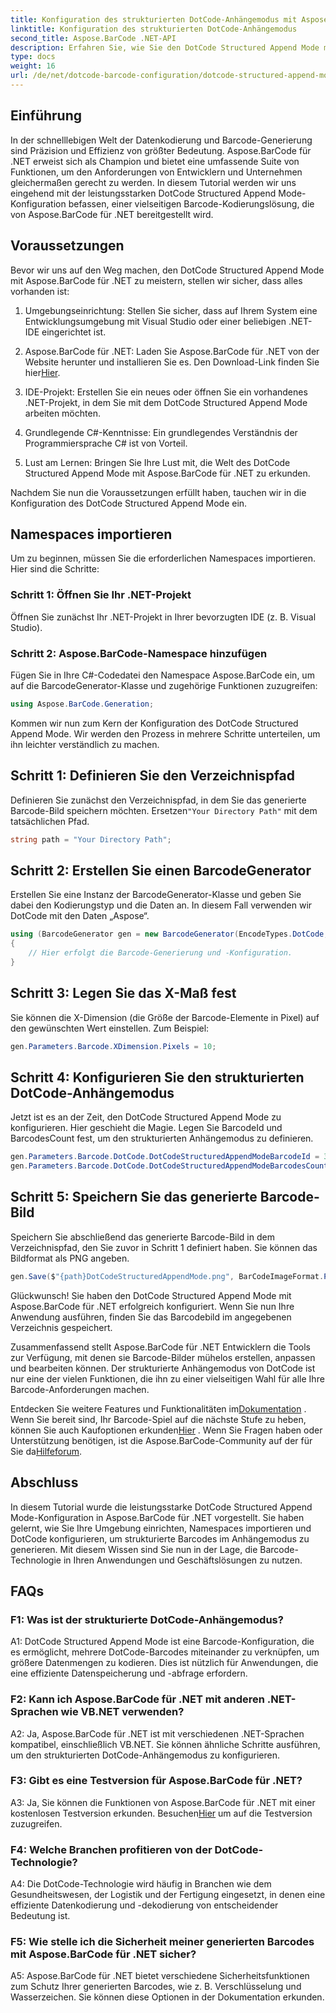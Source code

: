 ```yaml
---
title: Konfiguration des strukturierten DotCode-Anhängemodus mit Aspose.BarCode für .NET
linktitle: Konfiguration des strukturierten DotCode-Anhängemodus
second_title: Aspose.BarCode .NET-API
description: Erfahren Sie, wie Sie den DotCode Structured Append Mode mit Aspose.BarCode für .NET konfigurieren und effiziente Barcodes erstellen.
type: docs
weight: 16
url: /de/net/dotcode-barcode-configuration/dotcode-structured-append-mode-configuration/
---
```

## Einführung

In der schnelllebigen Welt der Datenkodierung und Barcode-Generierung sind Präzision und Effizienz von größter Bedeutung. Aspose.BarCode für .NET erweist sich als Champion und bietet eine umfassende Suite von Funktionen, um den Anforderungen von Entwicklern und Unternehmen gleichermaßen gerecht zu werden. In diesem Tutorial werden wir uns eingehend mit der leistungsstarken DotCode Structured Append Mode-Konfiguration befassen, einer vielseitigen Barcode-Kodierungslösung, die von Aspose.BarCode für .NET bereitgestellt wird.

## Voraussetzungen

Bevor wir uns auf den Weg machen, den DotCode Structured Append Mode mit Aspose.BarCode für .NET zu meistern, stellen wir sicher, dass alles vorhanden ist:

1. Umgebungseinrichtung: Stellen Sie sicher, dass auf Ihrem System eine Entwicklungsumgebung mit Visual Studio oder einer beliebigen .NET-IDE eingerichtet ist.

2.  Aspose.BarCode für .NET: Laden Sie Aspose.BarCode für .NET von der Website herunter und installieren Sie es. Den Download-Link finden Sie hier[Hier](https://releases.aspose.com/barcode/net/).

3. IDE-Projekt: Erstellen Sie ein neues oder öffnen Sie ein vorhandenes .NET-Projekt, in dem Sie mit dem DotCode Structured Append Mode arbeiten möchten.

4. Grundlegende C#-Kenntnisse: Ein grundlegendes Verständnis der Programmiersprache C# ist von Vorteil.

5. Lust am Lernen: Bringen Sie Ihre Lust mit, die Welt des DotCode Structured Append Mode mit Aspose.BarCode für .NET zu erkunden.

Nachdem Sie nun die Voraussetzungen erfüllt haben, tauchen wir in die Konfiguration des DotCode Structured Append Mode ein.

## Namespaces importieren

Um zu beginnen, müssen Sie die erforderlichen Namespaces importieren. Hier sind die Schritte:

### Schritt 1: Öffnen Sie Ihr .NET-Projekt

Öffnen Sie zunächst Ihr .NET-Projekt in Ihrer bevorzugten IDE (z. B. Visual Studio).

### Schritt 2: Aspose.BarCode-Namespace hinzufügen

Fügen Sie in Ihre C#-Codedatei den Namespace Aspose.BarCode ein, um auf die BarcodeGenerator-Klasse und zugehörige Funktionen zuzugreifen:

```csharp
using Aspose.BarCode.Generation;
```

Kommen wir nun zum Kern der Konfiguration des DotCode Structured Append Mode. Wir werden den Prozess in mehrere Schritte unterteilen, um ihn leichter verständlich zu machen.

## Schritt 1: Definieren Sie den Verzeichnispfad

 Definieren Sie zunächst den Verzeichnispfad, in dem Sie das generierte Barcode-Bild speichern möchten. Ersetzen`"Your Directory Path"` mit dem tatsächlichen Pfad.

```csharp
string path = "Your Directory Path";
```

## Schritt 2: Erstellen Sie einen BarcodeGenerator

Erstellen Sie eine Instanz der BarcodeGenerator-Klasse und geben Sie dabei den Kodierungstyp und die Daten an. In diesem Fall verwenden wir DotCode mit den Daten „Aspose“.

```csharp
using (BarcodeGenerator gen = new BarcodeGenerator(EncodeTypes.DotCode, "Aspose"))
{
    // Hier erfolgt die Barcode-Generierung und -Konfiguration.
}
```

## Schritt 3: Legen Sie das X-Maß fest

Sie können die X-Dimension (die Größe der Barcode-Elemente in Pixel) auf den gewünschten Wert einstellen. Zum Beispiel:

```csharp
gen.Parameters.Barcode.XDimension.Pixels = 10;
```

## Schritt 4: Konfigurieren Sie den strukturierten DotCode-Anhängemodus

Jetzt ist es an der Zeit, den DotCode Structured Append Mode zu konfigurieren. Hier geschieht die Magie. Legen Sie BarcodeId und BarcodesCount fest, um den strukturierten Anhängemodus zu definieren.

```csharp
gen.Parameters.Barcode.DotCode.DotCodeStructuredAppendModeBarcodeId = 3;
gen.Parameters.Barcode.DotCode.DotCodeStructuredAppendModeBarcodesCount = 5;
```

## Schritt 5: Speichern Sie das generierte Barcode-Bild

Speichern Sie abschließend das generierte Barcode-Bild in dem Verzeichnispfad, den Sie zuvor in Schritt 1 definiert haben. Sie können das Bildformat als PNG angeben.

```csharp
gen.Save($"{path}DotCodeStructuredAppendMode.png", BarCodeImageFormat.Png);
```

Glückwunsch! Sie haben den DotCode Structured Append Mode mit Aspose.BarCode für .NET erfolgreich konfiguriert. Wenn Sie nun Ihre Anwendung ausführen, finden Sie das Barcodebild im angegebenen Verzeichnis gespeichert.

Zusammenfassend stellt Aspose.BarCode für .NET Entwicklern die Tools zur Verfügung, mit denen sie Barcode-Bilder mühelos erstellen, anpassen und bearbeiten können. Der strukturierte Anhängemodus von DotCode ist nur eine der vielen Funktionen, die ihn zu einer vielseitigen Wahl für alle Ihre Barcode-Anforderungen machen.

 Entdecken Sie weitere Features und Funktionalitäten im[Dokumentation](https://reference.aspose.com/barcode/net/) . Wenn Sie bereit sind, Ihr Barcode-Spiel auf die nächste Stufe zu heben, können Sie auch Kaufoptionen erkunden[Hier](https://purchase.aspose.com/buy) . Wenn Sie Fragen haben oder Unterstützung benötigen, ist die Aspose.BarCode-Community auf der für Sie da[Hilfeforum](https://forum.aspose.com/c/barcode/13).

## Abschluss

In diesem Tutorial wurde die leistungsstarke DotCode Structured Append Mode-Konfiguration in Aspose.BarCode für .NET vorgestellt. Sie haben gelernt, wie Sie Ihre Umgebung einrichten, Namespaces importieren und DotCode konfigurieren, um strukturierte Barcodes im Anhängemodus zu generieren. Mit diesem Wissen sind Sie nun in der Lage, die Barcode-Technologie in Ihren Anwendungen und Geschäftslösungen zu nutzen.

## FAQs

### F1: Was ist der strukturierte DotCode-Anhängemodus?

A1: DotCode Structured Append Mode ist eine Barcode-Konfiguration, die es ermöglicht, mehrere DotCode-Barcodes miteinander zu verknüpfen, um größere Datenmengen zu kodieren. Dies ist nützlich für Anwendungen, die eine effiziente Datenspeicherung und -abfrage erfordern.

### F2: Kann ich Aspose.BarCode für .NET mit anderen .NET-Sprachen wie VB.NET verwenden?

A2: Ja, Aspose.BarCode für .NET ist mit verschiedenen .NET-Sprachen kompatibel, einschließlich VB.NET. Sie können ähnliche Schritte ausführen, um den strukturierten DotCode-Anhängemodus zu konfigurieren.

### F3: Gibt es eine Testversion für Aspose.BarCode für .NET?

A3: Ja, Sie können die Funktionen von Aspose.BarCode für .NET mit einer kostenlosen Testversion erkunden. Besuchen[Hier](https://releases.aspose.com/) um auf die Testversion zuzugreifen.

### F4: Welche Branchen profitieren von der DotCode-Technologie?

A4: Die DotCode-Technologie wird häufig in Branchen wie dem Gesundheitswesen, der Logistik und der Fertigung eingesetzt, in denen eine effiziente Datenkodierung und -dekodierung von entscheidender Bedeutung ist.

### F5: Wie stelle ich die Sicherheit meiner generierten Barcodes mit Aspose.BarCode für .NET sicher?

A5: Aspose.BarCode für .NET bietet verschiedene Sicherheitsfunktionen zum Schutz Ihrer generierten Barcodes, wie z. B. Verschlüsselung und Wasserzeichen. Sie können diese Optionen in der Dokumentation erkunden.